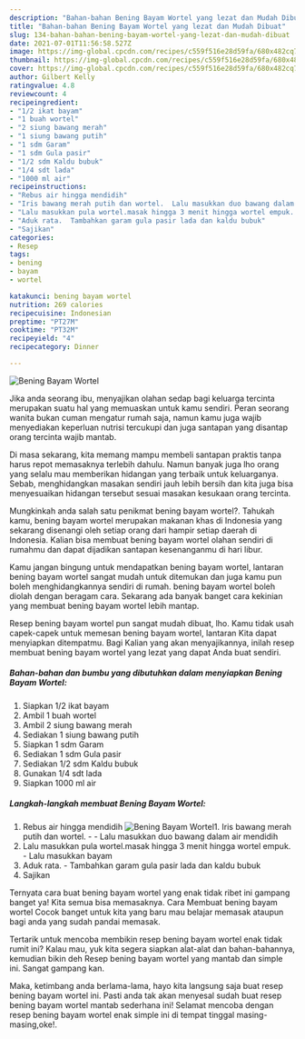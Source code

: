 ```yaml
---
description: "Bahan-bahan Bening Bayam Wortel yang lezat dan Mudah Dibuat"
title: "Bahan-bahan Bening Bayam Wortel yang lezat dan Mudah Dibuat"
slug: 134-bahan-bahan-bening-bayam-wortel-yang-lezat-dan-mudah-dibuat
date: 2021-07-01T11:56:58.527Z
image: https://img-global.cpcdn.com/recipes/c559f516e28d59fa/680x482cq70/bening-bayam-wortel-foto-resep-utama.jpg
thumbnail: https://img-global.cpcdn.com/recipes/c559f516e28d59fa/680x482cq70/bening-bayam-wortel-foto-resep-utama.jpg
cover: https://img-global.cpcdn.com/recipes/c559f516e28d59fa/680x482cq70/bening-bayam-wortel-foto-resep-utama.jpg
author: Gilbert Kelly
ratingvalue: 4.8
reviewcount: 4
recipeingredient:
- "1/2 ikat bayam"
- "1 buah wortel"
- "2 siung bawang merah"
- "1 siung bawang putih"
- "1 sdm Garam"
- "1 sdm Gula pasir"
- "1/2 sdm Kaldu bubuk"
- "1/4 sdt lada"
- "1000 ml air"
recipeinstructions:
- "Rebus air hingga mendidih"
- "Iris bawang merah putih dan wortel.  Lalu masukkan duo bawang dalam air mendidih"
- "Lalu masukkan pula wortel.masak hingga 3 menit hingga wortel empuk. Lalu masukkan bayam"
- "Aduk rata.  Tambahkan garam gula pasir lada dan kaldu bubuk"
- "Sajikan"
categories:
- Resep
tags:
- bening
- bayam
- wortel

katakunci: bening bayam wortel 
nutrition: 269 calories
recipecuisine: Indonesian
preptime: "PT27M"
cooktime: "PT32M"
recipeyield: "4"
recipecategory: Dinner

---
```



![Bening Bayam Wortel](https://img-global.cpcdn.com/recipes/c559f516e28d59fa/680x482cq70/bening-bayam-wortel-foto-resep-utama.jpg)

Jika anda seorang ibu, menyajikan olahan sedap bagi keluarga tercinta merupakan suatu hal yang memuaskan untuk kamu sendiri. Peran seorang  wanita bukan cuman mengatur rumah saja, namun kamu juga wajib menyediakan keperluan nutrisi tercukupi dan juga santapan yang disantap orang tercinta wajib mantab.

Di masa  sekarang, kita memang mampu membeli santapan praktis tanpa harus repot memasaknya terlebih dahulu. Namun banyak juga lho orang yang selalu mau memberikan hidangan yang terbaik untuk keluarganya. Sebab, menghidangkan masakan sendiri jauh lebih bersih dan kita juga bisa menyesuaikan hidangan tersebut sesuai masakan kesukaan orang tercinta. 



Mungkinkah anda salah satu penikmat bening bayam wortel?. Tahukah kamu, bening bayam wortel merupakan makanan khas di Indonesia yang sekarang disenangi oleh setiap orang dari hampir setiap daerah di Indonesia. Kalian bisa membuat bening bayam wortel olahan sendiri di rumahmu dan dapat dijadikan santapan kesenanganmu di hari libur.

Kamu jangan bingung untuk mendapatkan bening bayam wortel, lantaran bening bayam wortel sangat mudah untuk ditemukan dan juga kamu pun boleh menghidangkannya sendiri di rumah. bening bayam wortel boleh diolah dengan beragam cara. Sekarang ada banyak banget cara kekinian yang membuat bening bayam wortel lebih mantap.

Resep bening bayam wortel pun sangat mudah dibuat, lho. Kamu tidak usah capek-capek untuk memesan bening bayam wortel, lantaran Kita dapat menyiapkan ditempatmu. Bagi Kalian yang akan menyajikannya, inilah resep membuat bening bayam wortel yang lezat yang dapat Anda buat sendiri.

<!--inarticleads1-->

##### Bahan-bahan dan bumbu yang dibutuhkan dalam menyiapkan Bening Bayam Wortel:

1. Siapkan 1/2 ikat bayam
1. Ambil 1 buah wortel
1. Ambil 2 siung bawang merah
1. Sediakan 1 siung bawang putih
1. Siapkan 1 sdm Garam
1. Sediakan 1 sdm Gula pasir
1. Sediakan 1/2 sdm Kaldu bubuk
1. Gunakan 1/4 sdt lada
1. Siapkan 1000 ml air




<!--inarticleads2-->

##### Langkah-langkah membuat Bening Bayam Wortel:

1. Rebus air hingga mendidih
<img src="https://img-global.cpcdn.com/steps/6f7c2ee9cc28c690/160x128cq70/bening-bayam-wortel-langkah-memasak-1-foto.jpg" alt="Bening Bayam Wortel">1. Iris bawang merah putih dan wortel. -  - Lalu masukkan duo bawang dalam air mendidih
1. Lalu masukkan pula wortel.masak hingga 3 menit hingga wortel empuk. - Lalu masukkan bayam
1. Aduk rata.  - Tambahkan garam gula pasir lada dan kaldu bubuk
1. Sajikan




Ternyata cara buat bening bayam wortel yang enak tidak ribet ini gampang banget ya! Kita semua bisa memasaknya. Cara Membuat bening bayam wortel Cocok banget untuk kita yang baru mau belajar memasak ataupun bagi anda yang sudah pandai memasak.

Tertarik untuk mencoba membikin resep bening bayam wortel enak tidak rumit ini? Kalau mau, yuk kita segera siapkan alat-alat dan bahan-bahannya, kemudian bikin deh Resep bening bayam wortel yang mantab dan simple ini. Sangat gampang kan. 

Maka, ketimbang anda berlama-lama, hayo kita langsung saja buat resep bening bayam wortel ini. Pasti anda tak akan menyesal sudah buat resep bening bayam wortel mantab sederhana ini! Selamat mencoba dengan resep bening bayam wortel enak simple ini di tempat tinggal masing-masing,oke!.

